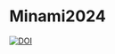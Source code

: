 # Minami2024

[![DOI](https://zenodo.org/badge/DOI/10.5281/zenodo.13958868.svg)](https://doi.org/10.5281/zenodo.13958868)

